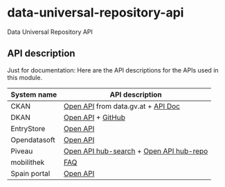 # data-universal-repository-api

Data Universal Repository API

## API description

Just for documentation: Here are the API descriptions for the APIs used in this module.

 System name | API description
-------------|-----------------
CKAN         | [Open API](https://www.data.gv.at/api-hub/?schema=https://www.data.gv.at/katalog/schema.yml) from data.gv.at + [API Doc](https://docs.ckan.org/en/2.10/)
DKAN         | [Open API](https://demo.getdkan.org/api) + [GitHub](https://github.com/GetDKAN/dkan)
EntryStore   | [Open API](https://entrystore.org/api/)
Opendatasoft | [Open API](https://help.opendatasoft.com/apis/ods-explore-v2/)
Piveau       | [Open API hub-search](https://open.bydata.de/api/hub/search/) + [Open API hub-repo](https://open.bydata.de/api/hub/repo/)
mobilithek   | [FAQ](https://mobilithek.info/help/FAQ)
Spain portal | [Open API](https://datos.gob.es/en/apidata)

